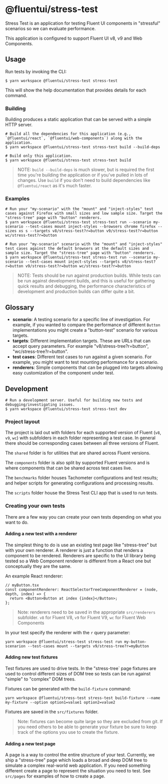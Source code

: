 # @fluentui/stress-test

Stress Test is an application for testing Fluent UI components in "stressful" scenarios so we can evaluate performance.

This application is configured to support Fluent UI v8, v9 and Web Components.

## Usage

Run tests by invoking the CLI:

```shell
$ yarn workspace @fluentui/stress-test stress-test
```

This will show the help documentation that provides details for each command.

### Building

Building produces a static application that can be served with a simple HTTP server.

```shell
# Build all the dependencies for this application (e.g., `@fluentui/react`, `@fluentui/web-components`) along with the application.
$ yarn workspace @fluentui/stress-test stress-test build --build-deps

# Build only this application.
$ yarn workspace @fluentui/stress-test stress-test build
```

> NOTE: `build --build-deps` is much slower, but is required the first time you're building the application or if you've pulled in lots of changes. Use `build` if you don't need to build dependencies like `@fluentui/react` as it's much faster.

### Examples

```shell
# Run your "my-scenario" with the "mount" and "inject-styles" test cases against Firefox with small sizes and low sample size. Target the "stress-tree" page with "button" renderers.
$ yarn workspace @fluentui/stress-test stress-test run --scenario my-scenario --test-cases mount inject-styles --browsers chrome firefox --sizes xs s --targets v8/stress-test?r=button v9/stress-test?r=button wc/stress-test?r=button

# Run your "my-scenario" scenario with the "mount" and "inject-styles" test cases against the default browsers at the default sizes and sample size. Target the "stress-tree" page with "button" renderers.
$ yarn workspace @fluentui/stress-test stress-test run --scenario my-scenario --test-cases mount inject-styles --targets v8/stress-test?r=button v9/stress-test?r=button wc/stress-test?r=button
```

> NOTE: Tests should be run against production builds. While tests can be run against development builds, and this is useful for gathering quick results and debugging, the performance characteristics of development and production builds can differ quite a bit.

## Glossary

- **scenario**: A testing scenario for a specific line of investigation. For example, if you wanted to compare the performance of different `Button` implementations you might create a "button-test" scenario for various targets.
- **targets**: Different implementation targets. These are URLs that can accept query parameters. For example "v8/stress-tree?r=button", "wc/stress-tree?r=button".
- **test cases**: Different test cases to run against a given scenario. For example, you might want to test mounting performance for a scenario.
- **renderers**: Simple components that can be plugged into targets allowing easy customization of the component under test.

## Development

```shell
# Run a development server. Useful for building new tests and debugging/investigating issues.
$ yarn workspace @fluentui/stress-test stress-test dev
```

### Project layout

The project is laid out with folders for each supported version of Fluent (`v8`, `v9`, `wc`) with subfolders in each folder representing a test case. In general there should be corresponding cases between all three versions of Fluent.

The `shared` folder is for utilities that are shared across Fluent versions.

The `components` folder is also split by supported Fluent versions and is where components that can be shared across test cases live.

The `benchmarks` folder houses Tachometer configurations and test results; and helper scripts for generating configurations and processing results.

The `scripts` folder house the Stress Test CLI app that is used to run tests.

### Creating your own tests

There are a few way you can create your own tests depending on what you want to do.

#### Adding a new test with a renderer

The simplest thing to do is use an existing test page like "stress-tree" but with your own renderer. A renderer is just a function that renders a component to be rendered. Renderers are specific to the UI library being tested so a Web Component renderer is different from a React one but conceptually they are the same.

An example React renderer:

```tsx
// myButton.tsx
const componentRenderer: ReactSelectorTreeComponentRenderer = (node, depth, index) => {
  return <Button>Button at index {index}</Button>;
};
```

> Note: renderers need to be saved in the appropriate `src/renderers` subfolder. `v8` for Fluent V8, `v9` for Fluent V9, `wc` for Fluent Web Components

In your test specify the renderer with the `r` query parameter:

```shell
yarn workspace @fluentui/stress-test stress-test run my-button-scenarion --test-cases mount --targets v9/stress-tree?r=myButton
```

#### Adding new test fixtures

Test fixtures are used to drive tests. In the "stress-tree` page fixtures are used to control different sizes of DOM tree so tests can be run against "simple" to "complex" DOM trees.

Fixtures can be generated with the `build-fixture` command:

```shell
yarn workspace @fluentui/stress-test stress-test build-fixture --name my-fixture --option option1=value1 option2=value2
```

Fixtures are saved in the `src/fixtures` folder.

> Note: fixtures can become quite large so they are excluded from git. If you need others to be able to generate your fixture be sure to keep track of the options you use to create the fixture.

#### Adding a new test page

A page is a way to control the entire structure of your test. Currently, we ship a "stress-tree" page which loads a broad and deep DOM tree to simulate a complex real-world web application. If you need something different create a page to represent the situation you need to test. See `src/pages` for examples of how to create a page.
